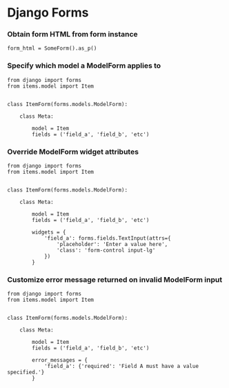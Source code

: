# Django Forms

### Obtain form HTML from form instance

    form_html = SomeForm().as_p()
    
### Specify which model a ModelForm applies to

    from django import forms
    from items.model import Item 


    class ItemForm(forms.models.ModelForm):
    
        class Meta:
            
            model = Item
            fields = ('field_a', 'field_b', 'etc')

### Override ModelForm widget attributes

    from django import forms
    from items.model import Item 


    class ItemForm(forms.models.ModelForm):
    
        class Meta:
            
            model = Item
            fields = ('field_a', 'field_b', 'etc')
            
            widgets = {
                'field_a': forms.fields.TextInput(attrs={
                    'placeholder': 'Enter a value here',
                    'class': 'form-control input-lg'
                })
            }

### Customize error message returned on invalid ModelForm input

    from django import forms
    from items.model import Item 


    class ItemForm(forms.models.ModelForm):
    
        class Meta:
            
            model = Item
            fields = ('field_a', 'field_b', 'etc')
            
            error_messages = {
                'field_a': {'required': 'Field A must have a value specified.'}
            }
